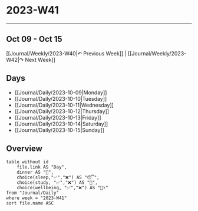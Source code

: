 # 2023-W41
---

## Oct 09 - Oct 15

[[Journal/Weekly/2023-W40|↶ Previous Week]] | [[Journal/Weekly/2023-W42|↷ Next Week]]

## Days

- [[Journal/Daily/2023-10-09|Monday]]
- [[Journal/Daily/2023-10-10|Tuesday]]
- [[Journal/Daily/2023-10-11|Wednesday]]
- [[Journal/Daily/2023-10-12|Thursday]]
- [[Journal/Daily/2023-10-13|Friday]]
- [[Journal/Daily/2023-10-14|Saturday]]
- [[Journal/Daily/2023-10-15|Sunday]]

## Overview

```dataview
table without id
	file.link AS "Day",
	dinner AS "🍚",
	choice(sleep,"✅","❌") AS "😴",
	choice(study, "✅","❌") AS "📖",
	choice(wellbeing, "✅","❌") AS "🧑‍⚕️"
from "Journal/Daily"
where week = "2023-W41"
sort file.name ASC
```
